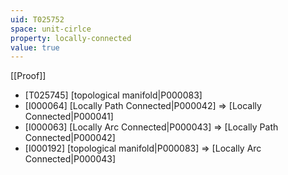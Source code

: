 ```yaml
---
uid: T025752
space: unit-cirlce
property: locally-connected
value: true
---
```

[[Proof]]

* [T025745] [topological manifold|P000083]
* [I000064] [Locally Path Connected|P000042] => [Locally Connected|P000041]
* [I000063] [Locally Arc Connected|P000043] => [Locally Path Connected|P000042]
* [I000192] [topological manifold|P000083] => [Locally Arc Connected|P000043]


